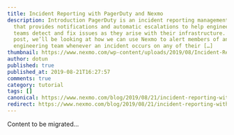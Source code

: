 ```yaml
---
title: Incident Reporting with PagerDuty and Nexmo
description: Introduction PagerDuty is an incident reporting management system
  that provides notifications and automatic escalations to help engineering
  teams detect and fix issues as they arise with their infrastructure. In this
  post, we’ll be looking at how we can use Nexmo to alert members of an
  engineering team whenever an incident occurs on any of their […]
thumbnail: https://www.nexmo.com/wp-content/uploads/2019/08/Incident-Reporting_1200x600.jpg
author: dotun
published: true
published_at: 2019-08-21T16:27:57
comments: true
category: tutorial
tags: []
canonical: https://www.nexmo.com/blog/2019/08/21/incident-reporting-with-pagerduty-and-nexmo-dr
redirect: https://www.nexmo.com/blog/2019/08/21/incident-reporting-with-pagerduty-and-nexmo-dr
---
```

Content to be migrated...
